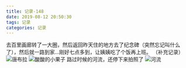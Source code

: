 ```yaml
---
title: 记录-148
date: 2019-08-12 20:50:30
tags: 记录
categories: 记录
---
```

去百里画廊转了一大圈，然后返回昨天住的地方去了纪念碑（突然忘记叫什么了），然后就一路到家...刚好七点多到，让姨姨吃了个饭再上班。
（补充记录）
![唐布拉](/img/记录148-1.jpg)
![酸酸的小果子](/img/记录148-2.jpg)
路过时候的河流，还停下来拍照了
![河流](/img/记录148-3.jpg)